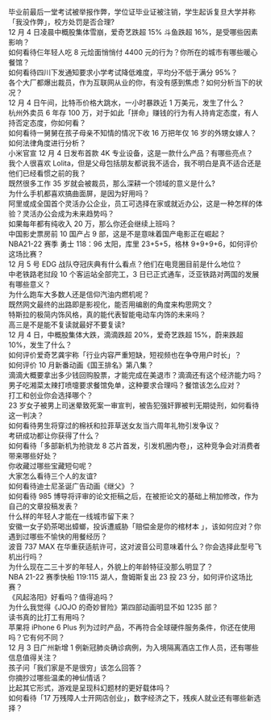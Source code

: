 毕业前最后一堂考试被举报作弊，学位证毕业证被注销，学生起诉复旦大学并称「我没作弊」，校方处罚是否合理?  
12 月 4 日凌晨中概股集体雪崩，爱奇艺跌超 15% 斗鱼跌超 16%，是受哪些因素影响？  
如何看待仨年轻人吃 8 元烩面悄悄付 4400 元的行为？你所在的城市有哪些暖心餐馆？  
如何看待四川下发通知要求小学考试降低难度，平均分不低于满分 95%？  
各个大厂都爆出裁员，作为互联网从业的你，有没有感到焦虑？如何分析当下的状况？  
12 月 4 日午间，比特币价格大跳水，一小时暴跌近 1 万美元，发生了什么？  
杭州外卖员 6 年存 100 万，对于如此「拼命」赚钱的行为有人持肯定态度，有人持否定态度，你如何看？  
如何看待一舅舅在孩子母亲不知情的情况下收 16 万把年仅 16 岁的外甥女嫁人？如何法律角度进行分析？  
小米官宣 12 月 4 日发布首款 4K 专业设备，这是一款什么产品？有哪些亮点？  
我个人很喜欢 Lolita，但是父母包括朋友都说我不适合，我不明白是真不适合还是他们已经看惯之前的我？  
既然很多工作 35 岁就会被裁员，那么深耕一个领域的意义是什么?  
为什么手机都喜欢搞曲面屏，是因为好用吗？  
阿里或成全国首个灵活办公企业，员工可选择在家或就近办公，这是一种怎样的体验？灵活办公会成为未来趋势吗？  
如果每年都有纯收入 20 万，那么你还会继续上班吗？  
中国影史票房前 10 国产占 9 部，这是不是意味着国产电影正在崛起？  
NBA21-22 赛季 勇士 118：96 太阳，库里 23+5+5，格林 9+9+9+6，如何评价这场比赛？  
12 月 5 号 EDG 战队夺冠庆典有什么看点？他们在电竞圈目前是什么地位？  
中老铁路老挝段 10 个客运站全部完工，3 日已正式通车，泛亚铁路对两国的发展有哪些意义？  
为什么跑车大多数人还是信仰汽油内燃机呢？  
既然网文最终的出路即是影视化，能否用编剧的角度来构思网文？  
特斯拉的极简内饰风格，真的能代表智能电动车内饰的未来吗？  
高三是不是能不复读就最好不要复读?  
12 月 4 日，中概股集体大跌，滴滴跌超 20%，爱奇艺跌超 15%，蔚来跌超 10%，发生了什么？  
如何评价爱奇艺龚宇称「行业内容严重短缺，短视频也在争夺用户时长」？  
如何评价 10 月新番动画《国王排名》第八集？  
滴滴大概要拿出多少钱回购股票，才能完成在美退市？滴滴还有这个经济能力吗？  
男子吃湘菜太辣打喷嚏要求餐馆免单，这种要求合理吗？餐馆该怎么应对？  
打工和创业你会选择哪个？  
23 岁女子被男上司迷晕致死案一审宣判，被告犯强奸罪被判无期徒刑，如何看待这一判决？  
如何看待男生将穿过的棉袄和拉菲草送女友当六周年礼物引发争议？  
考研成功都让你获得了什么？  
如何看待「多部新机为抢骁龙 8 芯片首发，引发机圈内卷」，这种竞争会对消费者带来哪些好处？  
你收藏过哪些宝藏短句呢？  
大家怎么看待三个人的友谊?  
如何看待迪士尼圣诞广告动画《继父》？  
如何看待 985 博导将评审的论文拒稿之后，在被拒论文的基础上稍加修改，作为自己的文章投稿发表？  
什么样的年轻人才能在一线城市留下来？  
安徽一女子奶茶喝出蟑螂，投诉遭威胁「赔偿金是你的棺材本 」，该如何应对？你遇到过哪些不愉快的用餐经历？  
波音 737 MAX 在华重获适航许可，这对波音公司意味着什么？你会选择此型号飞机出行吗？  
为什么现在二三十岁的年轻人，外貌上的年龄特征没那么明显了？  
NBA 21-22 赛季快船 119:115 湖人，詹姆斯复出 23 投 23 分，如何评价这场比赛？  
《风起洛阳》好看吗？值得追吗？  
为什么我觉得《JOJO 的奇妙冒险》第四部动画明显不如 1235 部？  
读书真的比打工有用吗？  
苹果将 iPhone 6 Plus 列为过时产品，不再符合全球硬件服务条件，你还在使用吗？它有何不同？  
12 月 3 日广州新增 1 例新冠肺炎确诊病例，为入境隔离酒店工作人员，还有哪些信息值得关注？  
孩子问「我们家是不是很穷」该怎么回答？  
你摘抄过哪些温柔的神仙情话？  
比起其它形式，游戏是呈现科幻题材的更好载体吗？  
如何看待「17 万残障人士开网店创业」，数字经济之下，残疾人就业还有哪些新选择？  
